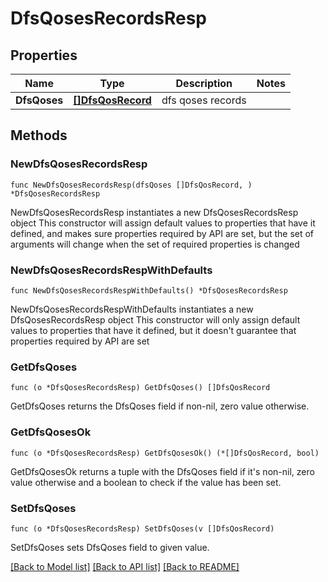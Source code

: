 # DfsQosesRecordsResp

## Properties

Name | Type | Description | Notes
------------ | ------------- | ------------- | -------------
**DfsQoses** | [**[]DfsQosRecord**](DfsQosRecord.md) | dfs qoses records | 

## Methods

### NewDfsQosesRecordsResp

`func NewDfsQosesRecordsResp(dfsQoses []DfsQosRecord, ) *DfsQosesRecordsResp`

NewDfsQosesRecordsResp instantiates a new DfsQosesRecordsResp object
This constructor will assign default values to properties that have it defined,
and makes sure properties required by API are set, but the set of arguments
will change when the set of required properties is changed

### NewDfsQosesRecordsRespWithDefaults

`func NewDfsQosesRecordsRespWithDefaults() *DfsQosesRecordsResp`

NewDfsQosesRecordsRespWithDefaults instantiates a new DfsQosesRecordsResp object
This constructor will only assign default values to properties that have it defined,
but it doesn't guarantee that properties required by API are set

### GetDfsQoses

`func (o *DfsQosesRecordsResp) GetDfsQoses() []DfsQosRecord`

GetDfsQoses returns the DfsQoses field if non-nil, zero value otherwise.

### GetDfsQosesOk

`func (o *DfsQosesRecordsResp) GetDfsQosesOk() (*[]DfsQosRecord, bool)`

GetDfsQosesOk returns a tuple with the DfsQoses field if it's non-nil, zero value otherwise
and a boolean to check if the value has been set.

### SetDfsQoses

`func (o *DfsQosesRecordsResp) SetDfsQoses(v []DfsQosRecord)`

SetDfsQoses sets DfsQoses field to given value.



[[Back to Model list]](../README.md#documentation-for-models) [[Back to API list]](../README.md#documentation-for-api-endpoints) [[Back to README]](../README.md)



